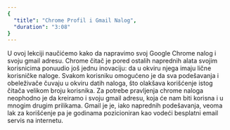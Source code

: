 ```yaml
---
{
  "title": "Chrome Profil i Gmail Nalog",
  "duration": "3:08"
}
---
```


U ovoj lekciji naučićemo kako da napravimo svoj Google Chrome nalog i svoju gmail adresu. Chrome čitač je pored ostalih naprednih alata svojim korisnicima ponuudio još jednu inovaciju: da u okviru njega imaju lične korisničke naloge. Svakom korisniku omogućeno je da sva podešavanja i obeleživače čuvaju u okviru datih naloga, što olakšava korišćenje istog čitača velikom broju korisnika. Za potrebe pravljenja chrome naloga neophodno je da kreiramo i svoju gmail adresu, koja će nam biti korisna i u mnogim drugim prilikama. Gmail je je, iako naprednih podešavanja, veoma lak za korišćenje pa je godinama pozicioniran kao vodeći besplatni email servis na internetu.
